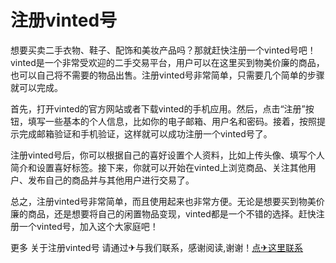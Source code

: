 # 注册vinted号

想要买卖二手衣物、鞋子、配饰和美妆产品吗？那就赶快注册一个vinted号吧！vinted是一个非常受欢迎的二手交易平台，用户可以在这里买到物美价廉的商品，也可以自己将不需要的物品出售。注册vinted号非常简单，只需要几个简单的步骤就可以完成。

首先，打开vinted的官方网站或者下载vinted的手机应用。然后，点击“注册”按钮，填写一些基本的个人信息，比如你的电子邮箱、用户名和密码。接着，按照提示完成邮箱验证和手机验证，这样就可以成功注册一个vinted号了。

注册vinted号后，你可以根据自己的喜好设置个人资料，比如上传头像、填写个人简介和设置喜好标签。接下来，你就可以开始在vinted上浏览商品、关注其他用户、发布自己的商品并与其他用户进行交易了。

总之，注册vinted号非常简单，而且使用起来也非常方便。无论是想要买到物美价廉的商品，还是想要将自己的闲置物品变现，vinted都是一个不错的选择。赶快注册一个vinted号，加入这个大家庭吧！

更多 关于注册vinted号 请通过✈与我们联系，感谢阅读,谢谢！[点✈这里联系](https://acc.k02.cc)